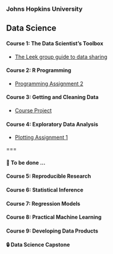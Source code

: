 ### Johns Hopkins University
## Data Science

#### Course 1: The Data Scientist’s Toolbox
* [The Leek group guide to data sharing](https://github.com/gfolego/datasharing)

#### Course 2: R Programming
* [Programming Assignment 2](https://github.com/gfolego/ProgrammingAssignment2)

#### Course 3: Getting and Cleaning Data
* [Course Project](getdata-011)

#### Course 4: Exploratory Data Analysis
* [Plotting Assignment 1](https://github.com/gfolego/ExData_Plotting1)

===

#### :construction: To be done ...

#### Course 5: Reproducible Research

#### Course 6: Statistical Inference

#### Course 7: Regression Models

#### Course 8: Practical Machine Learning

#### Course 9: Developing Data Products

#### :lock: Data Science Capstone
